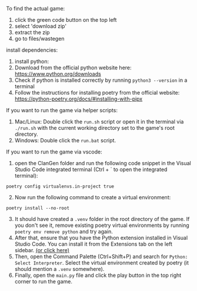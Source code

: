 To find the actual game:
1. click the green code button on the top left
2. select 'download zip'
3. extract the zip
4. go to files/wastegen

install dependencies:
1. install python:
2. Download from the official python website here: https://www.python.org/downloads
3. Check if python is installed correctly by running `python3 --version` in a terminal
4. Follow the instructions for installing poetry from the official website: https://python-poetry.org/docs/#installing-with-pipx
   
If you want to run the game via helper scripts:
1. Mac/Linux: Double click the `run.sh` script or open it in the terminal via `./run.sh` with the current working directory set to the game's root directory.
2. Windows: Double click the `run.bat` script.
   
If you want to run the game via vscode:
1. open the ClanGen folder and run the following code snippet in the Visual Studio Code integrated terminal (Ctrl + ` to open the integrated terminal):
  ```
  poetry config virtualenvs.in-project true
  ```
2. Now run the following command to create a virtual environment:
  ```
  poetry install --no-root
  ```
3. It should have created a `.venv` folder in the root directory of the game.
  If you don't see it, remove existing poetry virtual environments by running `poetry env remove python` and try again.
4. After that, ensure that you have the Python extension installed in Visual Studio Code. You can install it from the Extensions tab on the left sidebar. [(or click here)
  ](https://marketplace.visualstudio.com/items?itemName=ms-python.python)
5. Then, open the Command Palette (Ctrl+Shift+P) and search for `Python: Select Interpreter`. Select the virtual environment created by poetry (it should mention a `.venv` somewhere).
6. Finally, open the `main.py` file and click the play button in the top right corner to run the game.
